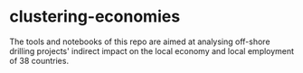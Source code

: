 # clustering-economies

The tools and notebooks of this repo are aimed at analysing off-shore drilling projects'
indirect impact on the local economy and local employment of 38 countries.
